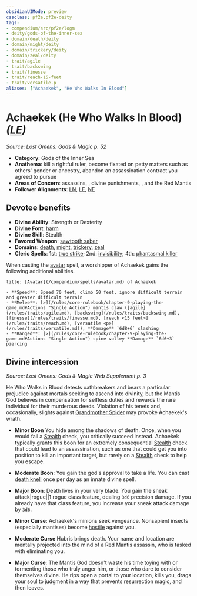 ```yaml
---
obsidianUIMode: preview
cssclass: pf2e,pf2e-deity
tags:
- compendium/src/pf2e/logm
- deity/gods-of-the-inner-sea
- domain/death/deity
- domain/might/deity
- domain/trickery/deity
- domain/zeal/deity
- trait/agile
- trait/backswing
- trait/finesse
- trait/reach-15-feet
- trait/versatile-p
aliases: ["Achaekek", "He Who Walks In Blood"]
---
```

# Achaekek (He Who Walks In Blood) *([LE](/rules/traits/lawful-evil-b1.md))*  
*Source: Lost Omens: Gods & Magic p. 52*  

- **Category**: Gods of the Inner Sea
- **Anathema**: kill a rightful ruler, become fixated on petty matters such as others' gender or ancestry, abandon an assassination contract you agreed to pursue
- **Areas of Concern**: assassins, , divine punishments, , and the Red Mantis
- **Follower Alignments**: [LN](/rules/traits/lawful-neutral-b1.md), [LE](/rules/traits/lawful-evil-b1.md), [NE](/rules/traits/neutral-evil-b1.md)

## Devotee benefits

- **Divine Ability**: Strength or Dexterity
- **Divine Font**: [harm](/compendium/spells/harm.md)
- **Divine Skill**: Stealth
- **Favored Weapon**: [sawtooth saber](/compendium/equipment/items/sawtooth-saber.md)
- **Domains**: [death](/compendium/setting/domains.md#Death), [might](/compendium/setting/domains.md#Might), [trickery](/compendium/setting/domains.md#Trickery), [zeal](/compendium/setting/domains.md#Zeal)
- **Cleric Spells**: 1st: [true strike](/compendium/spells/true-strike.md); 2nd: [invisibility](/compendium/spells/invisibility.md); 4th: [phantasmal killer](/compendium/spells/phantasmal-killer.md)

When casting the [avatar](/compendium/spells/avatar.md) spell, a worshipper of Achaekek gains the following additional abilities.

```ad-embed-avatar
title: [Avatar](/compendium/spells/avatar.md) of Achaekek

- **Speed**: Speed 70 feet, climb 50 feet, ignore difficult terrain and greater difficult terrain
- **Melee**: [>](/rules/core-rulebook/chapter-9-playing-the-game.md#Actions "Single Action") mantis claw ([agile](/rules/traits/agile.md), [backswing](/rules/traits/backswing.md), [finesse](/rules/traits/finesse.md), [reach <15 feet>](/rules/traits/reach.md), [versatile <p>](/rules/traits/versatile.md)), **Damage** `6d8+6` slashing
- **Ranged**: [>](/rules/core-rulebook/chapter-9-playing-the-game.md#Actions "Single Action") spine volley **Damage** `6d6+3` piercing
```

## Divine intercession
*Source: Lost Omens: Gods & Magic Web Supplement p. 3*

He Who Walks in Blood detests oathbreakers and bears a particular prejudice against mortals seeking to ascend into divinity, but the Mantis God believes in compensation for selfless duties and rewards the rare individual for their murderous deeds. Violation of his tenets and, occasionally, slights against [Grandmother Spider](/compendium/setting/deities/grandmother-spider-logm.md) may provoke Achaekek's wrath.

- **Minor Boon** You hide among the shadows of death. Once, when you would fail a [Stealth](/compendium/skills.md#Stealth) check, you critically succeed instead. Achaekek typically grants this boon for an extremely consequential [Stealth](/compendium/skills.md#Stealth) check that could lead to an assassination, such as one that could get you into position to kill an important target, but rarely on a [Stealth](/compendium/skills.md#Stealth) check to help you escape.
- **Moderate Boon**: You gain the god's approval to take a life. You can cast [death knell](/compendium/spells/death-knell.md) once per day as an innate divine spell.
- **Major Boon**: Death lives in your very blade. You gain the sneak attack|rogue||1 rogue class feature, dealing `3d6` precision damage. If you already have that class feature, you increase your sneak attack damage by `3d6`.

- **Minor Curse**: Achaekek's minions seek vengeance. Nonsapient insects (especially mantises) become [hostile](/rules/conditions.md#Hostile) against you.
- **Moderate Curse** Hubris brings death. Your name and location are mentally projected into the mind of a Red Mantis assassin, who is tasked with eliminating you.
- **Major Curse**: The Mantis God doesn't waste his time toying with or tormenting those who truly anger him, or those who dare to consider themselves divine. He rips open a portal to your location, kills you, drags your soul to judgment in a way that prevents resurrection magic, and then leaves.